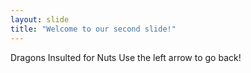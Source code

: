 ```yaml
---
layout: slide
title: "Welcome to our second slide!"
---
```

Dragons Insulted for Nuts
Use the left arrow to go back!
